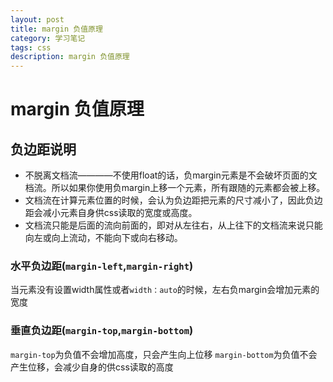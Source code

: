 ```yaml
---
layout: post
title: margin 负值原理
category: 学习笔记
tags: css
description: margin 负值原理
---
```


# margin 负值原理
## 负边距说明
* 不脱离文档流————不使用float的话，负margin元素是不会破坏页面的文档流。所以如果你使用负margin上移一个元素，所有跟随的元素都会被上移。
* 文档流在计算元素位置的时候，会认为负边距把元素的尺寸减小了，因此负边距会减小元素自身供css读取的宽度或高度。
* 文档流只能是后面的流向前面的，即对从左往右，从上往下的文档流来说只能向左或向上流动，不能向下或向右移动。
### 水平负边距(`margin-left`,`margin-right`)
当元素没有设置width属性或者`width：auto`的时候，左右负margin会增加元素的宽度
### 垂直负边距(`margin-top`,`margin-bottom`)
`margin-top`为负值不会增加高度，只会产生向上位移
`margin-bottom`为负值不会产生位移，会减少自身的供css读取的高度